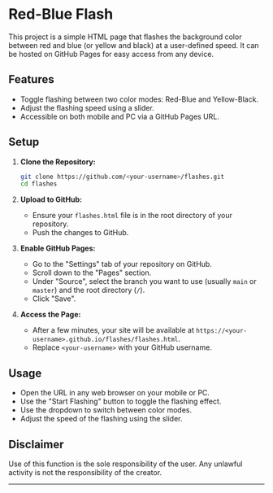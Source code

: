 # Red-Blue Flash

This project is a simple HTML page that flashes the background color between red and blue (or yellow and black) at a user-defined speed. It can be hosted on GitHub Pages for easy access from any device.

## Features

- Toggle flashing between two color modes: Red-Blue and Yellow-Black.
- Adjust the flashing speed using a slider.
- Accessible on both mobile and PC via a GitHub Pages URL.

## Setup

1. **Clone the Repository:**

   ```bash
   git clone https://github.com/<your-username>/flashes.git
   cd flashes
   ```

2. **Upload to GitHub:**

   - Ensure your `flashes.html` file is in the root directory of your repository.
   - Push the changes to GitHub.

3. **Enable GitHub Pages:**

   - Go to the "Settings" tab of your repository on GitHub.
   - Scroll down to the "Pages" section.
   - Under "Source", select the branch you want to use (usually `main` or `master`) and the root directory (`/`).
   - Click "Save".

4. **Access the Page:**

   - After a few minutes, your site will be available at `https://<your-username>.github.io/flashes/flashes.html`.
   - Replace `<your-username>` with your GitHub username.

## Usage

- Open the URL in any web browser on your mobile or PC.
- Use the "Start Flashing" button to toggle the flashing effect.
- Use the dropdown to switch between color modes.
- Adjust the speed of the flashing using the slider.

## Disclaimer

Use of this function is the sole responsibility of the user. Any unlawful activity is not the responsibility of the creator.

---
